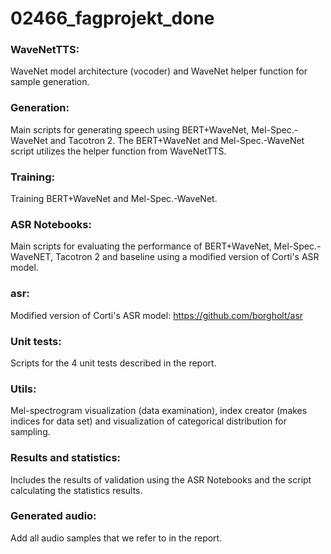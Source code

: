 # 02466_fagprojekt_done
### WaveNetTTS:
WaveNet model architecture (vocoder) and WaveNet helper function for sample generation. 

### Generation: 
Main scripts for generating speech using BERT+WaveNet, Mel-Spec.-WaveNet and Tacotron 2. The BERT+WaveNet and Mel-Spec.-WaveNet script utilizes the helper function from WaveNetTTS. 

### Training:
Training BERT+WaveNet and Mel-Spec.-WaveNet. 

### ASR Notebooks:
Main scripts for evaluating the performance of BERT+WaveNet, Mel-Spec.-WaveNET, Tacotron 2 and baseline using a modified version of Corti's ASR model. 

### asr:
Modified version of Corti's ASR model: https://github.com/borgholt/asr

### Unit tests:
Scripts for the 4 unit tests described in the report. 

### Utils:
Mel-spectrogram visualization (data examination), index creator (makes indices for data set) and visualization of categorical distribution for sampling. 

### Results and statistics:
Includes the results of validation using the ASR Notebooks and the script calculating the statistics results. 

### Generated audio:
Add all audio samples that we refer to in the report.






